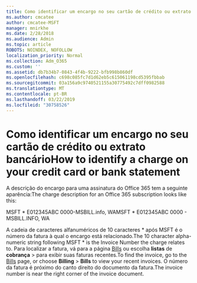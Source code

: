 ```yaml
---
title: Como identificar um encargo no seu cartão de crédito ou extrato bancário
ms.author: cmcatee
author: cmcatee-MSFT
manager: mnirkhe
ms.date: 2/28/2018
ms.audience: Admin
ms.topic: article
ROBOTS: NOINDEX, NOFOLLOW
localization_priority: Normal
ms.collection: Adm_O365
ms.custom: ''
ms.assetid: db7b34b7-0843-4f4b-9222-bfb998b860df
ms.openlocfilehash: c698c085fc7d1d62eb5c615061198cd5395fbbab
ms.sourcegitcommit: 03a156a9c9740521155a30775492c7dff0982588
ms.translationtype: MT
ms.contentlocale: pt-BR
ms.lasthandoff: 03/22/2019
ms.locfileid: "30758526"
---
```

# <a name="how-to-identify-a-charge-on-your-credit-card-or-bank-statement"></a><span data-ttu-id="4aca9-102">Como identificar um encargo no seu cartão de crédito ou extrato bancário</span><span class="sxs-lookup"><span data-stu-id="4aca9-102">How to identify a charge on your credit card or bank statement</span></span>

<span data-ttu-id="4aca9-103">A descrição do encargo para uma assinatura do Office 365 tem a seguinte aparência:</span><span class="sxs-lookup"><span data-stu-id="4aca9-103">The charge description for an Office 365 subscription looks like this:</span></span>
  
<span data-ttu-id="4aca9-104">MSFT \* E012345ABC 0000-MSBILL.info, WA</span><span class="sxs-lookup"><span data-stu-id="4aca9-104">MSFT \* E012345ABC 0000 - MSBILL.INFO, WA</span></span>
  
<span data-ttu-id="4aca9-105">A cadeia de caracteres alfanuméricos de 10 caracteres \* após MSFT é o número da fatura à qual o encargo está relacionado.</span><span class="sxs-lookup"><span data-stu-id="4aca9-105">The 10 character alpha-numeric string following MSFT \* is the Invoice Number the charge relates to.</span></span> <span data-ttu-id="4aca9-106">Para localizar a fatura, vá para a página [Bills](https://go.microsoft.com/fwlink/p/?linkid=848039) ou escolha **listas** de **cobrança** \> para exibir suas faturas recentes.</span><span class="sxs-lookup"><span data-stu-id="4aca9-106">To find the invoice, go to the [Bills](https://go.microsoft.com/fwlink/p/?linkid=848039) page, or choose **Billing** \> **Bills** to view your recent invoices.</span></span> <span data-ttu-id="4aca9-107">O número da fatura é próximo do canto direito do documento da fatura.</span><span class="sxs-lookup"><span data-stu-id="4aca9-107">The invoice number is near the right corner of the invoice document.</span></span> 
  

